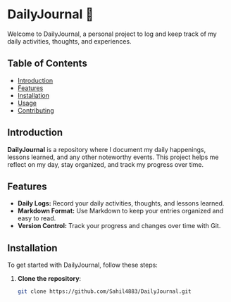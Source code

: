 # DailyJournal 📖

Welcome to DailyJournal, a personal project to log and keep track of my daily activities, thoughts, and experiences.

## Table of Contents

- [Introduction](#introduction)
- [Features](#features)
- [Installation](#installation)
- [Usage](#usage)
- [Contributing](#contributing)

## Introduction

**DailyJournal** is a repository where I document my daily happenings, lessons learned, and any other noteworthy events. This project helps me reflect on my day, stay organized, and track my progress over time.

## Features

- **Daily Logs:** Record your daily activities, thoughts, and lessons learned.
- **Markdown Format:** Use Markdown to keep your entries organized and easy to read.
- **Version Control:** Track your progress and changes over time with Git.

## Installation

To get started with DailyJournal, follow these steps:

1. **Clone the repository**:
   ```bash
   git clone https://github.com/Sahil4883/DailyJournal.git
